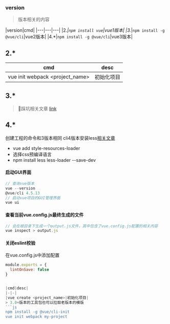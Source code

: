 ### version
> 版本相关的内容  

|version|cmd|
|---|---|---|
|2.*|`npm install vue`|vue1版本|
|3.*|`npm install -g @vue/cli`|vue2版本|
|4.*|`npm install -g @vue/cli`|vue3版本|

## 2.*

|cmd|desc|
|-|-|
|vue init webpack <project_name>|初始化项目|

## 3.* 
> 踩坑相关文章  [link](https://segmentfault.com/a/1190000016423943)

## 4.*
创建工程的命令和3版本相同
cli4版本安装less[相关文章](https://blog.csdn.net/qq_45704048/article/details/116609159)
  - vue add style-resources-loader  
  - 选择css预编译语言
  - npm install less less-loader --save-dev
#### 启动GUI界面 
```js
// 查询vue版本
vue --version
@vue/cli 4.5.13
// 启动vue项目的GUI管理界面
vue ui
```

#### 查看当前vue.config.js最终生成的文件
```js
// 会在根目录下生成一个output.js文件，其中包含了vue.config.js配置的相关内容
vue inspect > output.js
```


#### 关闭eslint校验
在vue.config.js中添加配置
```js
module.exports = {
  lintOnSave: false
}


|cmd|desc|
|-|-|
|vue create <project_name>|初始化项目|
> 3.0+版本的工具包也可以拉取老版本的模版
```js
npm install -g @vue/cli-init
vue init webpack my-project
```

